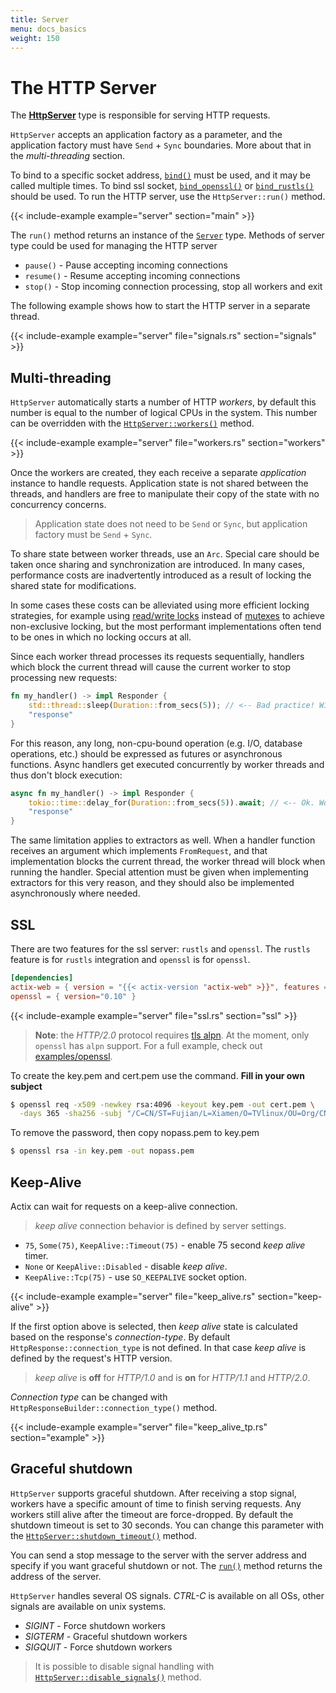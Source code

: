 ```yaml
---
title: Server
menu: docs_basics
weight: 150
---
```


# The HTTP Server

The [**HttpServer**][httpserverstruct] type is responsible for serving HTTP requests.

`HttpServer` accepts an application factory as a parameter, and the application factory
must have `Send` + `Sync` boundaries. More about that in the *multi-threading* section.

To bind to a specific socket address, [`bind()`][bindmethod] must be used, and it may be
called multiple times. To bind ssl socket, [`bind_openssl()`][bindopensslmethod] or
[`bind_rustls()`][bindrusttls] should be used. To run the HTTP server, use the `HttpServer::run()`
method.

{{< include-example example="server" section="main" >}}

The `run()` method returns an instance of the [`Server`][server] type. Methods of server type
could be used for managing the HTTP server

- `pause()` - Pause accepting incoming connections
- `resume()` - Resume accepting incoming connections
- `stop()` - Stop incoming connection processing, stop all workers and exit

The following example shows how to start the HTTP server in a separate thread.

{{< include-example example="server" file="signals.rs" section="signals" >}}

## Multi-threading

`HttpServer` automatically starts a number of HTTP *workers*, by default this number is
equal to the number of logical CPUs in the system. This number can be overridden with the
[`HttpServer::workers()`][workers] method.

{{< include-example example="server" file="workers.rs" section="workers" >}}

Once the workers are created, they each receive a separate *application* instance to handle
requests. Application state is not shared between the threads, and handlers are free to manipulate
their copy of the state with no concurrency concerns.

> Application state does not need to be `Send` or `Sync`, but application
factory must be `Send` + `Sync`.

To share state between worker threads, use an `Arc`. Special care should be taken once sharing and
synchronization are introduced. In many cases, performance costs are inadvertently introduced as a
result of locking the shared state for modifications.

In some cases these costs can be alleviated using more efficient locking strategies, for example
using [read/write locks](https://doc.rust-lang.org/std/sync/struct.RwLock.html) instead of
[mutexes](https://doc.rust-lang.org/std/sync/struct.Mutex.html) to achieve non-exclusive locking,
but the most performant implementations often tend to be ones in which no locking occurs at all.

Since each worker thread processes its requests sequentially, handlers which block the current
thread will cause the current worker to stop processing new requests:

```rust
fn my_handler() -> impl Responder {
    std::thread::sleep(Duration::from_secs(5)); // <-- Bad practice! Will cause the current worker thread to hang!
    "response"
}
```

For this reason, any long, non-cpu-bound operation (e.g. I/O, database operations, etc.) should be
expressed as futures or asynchronous functions. Async handlers get executed concurrently by worker
threads and thus don't block execution:

```rust
async fn my_handler() -> impl Responder {
    tokio::time::delay_for(Duration::from_secs(5)).await; // <-- Ok. Worker thread will handle other requests here
    "response"
}
```

The same limitation applies to extractors as well. When a handler function receives an argument
which implements `FromRequest`, and that implementation blocks the current thread, the worker thread
will block when running the handler. Special attention must be given when implementing extractors
for this very reason, and they should also be implemented asynchronously where needed.

## SSL

There are two features for the ssl server: `rustls` and `openssl`. The `rustls` feature is for
`rustls` integration and `openssl` is for `openssl`.

```toml
[dependencies]
actix-web = { version = "{{< actix-version "actix-web" >}}", features = ["openssl"] }
openssl = { version="0.10" }
```

{{< include-example example="server" file="ssl.rs" section="ssl" >}}

> **Note**: the *HTTP/2.0* protocol requires [tls alpn][tlsalpn].
> At the moment, only `openssl` has `alpn` support.
> For a full example, check out [examples/openssl][exampleopenssl].

To create the key.pem and cert.pem use the command. **Fill in your own subject**
```bash
$ openssl req -x509 -newkey rsa:4096 -keyout key.pem -out cert.pem \
  -days 365 -sha256 -subj "/C=CN/ST=Fujian/L=Xiamen/O=TVlinux/OU=Org/CN=muro.lxd"
```
To remove the password, then copy nopass.pem to key.pem
```bash
$ openssl rsa -in key.pem -out nopass.pem
```

## Keep-Alive

Actix can wait for requests on a keep-alive connection.

> *keep alive* connection behavior is defined by server settings.

- `75`, `Some(75)`, `KeepAlive::Timeout(75)` - enable 75 second *keep alive* timer.
- `None` or `KeepAlive::Disabled` - disable *keep alive*.
- `KeepAlive::Tcp(75)` - use `SO_KEEPALIVE` socket option.

{{< include-example example="server" file="keep_alive.rs" section="keep-alive" >}}

If the first option above is selected, then *keep alive* state is calculated based on the
response's *connection-type*. By default `HttpResponse::connection_type` is not
defined. In that case *keep alive* is defined by the request's HTTP version.

> *keep alive* is **off** for *HTTP/1.0* and is **on** for *HTTP/1.1* and *HTTP/2.0*.

*Connection type* can be changed with `HttpResponseBuilder::connection_type()` method.

{{< include-example example="server" file="keep_alive_tp.rs" section="example" >}}

## Graceful shutdown

`HttpServer` supports graceful shutdown. After receiving a stop signal, workers
have a specific amount of time to finish serving requests. Any workers still alive after the
timeout are force-dropped. By default the shutdown timeout is set to 30 seconds.  You
can change this parameter with the [`HttpServer::shutdown_timeout()`][shutdowntimeout]
method.

You can send a stop message to the server with the server address and specify if you want
graceful shutdown or not. The [`run()`][runmethod] method returns the address of the server.

`HttpServer` handles several OS signals. *CTRL-C* is available on all OSs, other signals
are available on unix systems.

- *SIGINT* - Force shutdown workers
- *SIGTERM* - Graceful shutdown workers
- *SIGQUIT* - Force shutdown workers

> It is possible to disable signal handling with
[`HttpServer::disable_signals()`][disablesignals] method.

[server]: https://docs.rs/actix-web/3/actix_web/dev/struct.Server.html
[httpserverstruct]: https://docs.rs/actix-web/3/actix_web/struct.HttpServer.html
[bindmethod]: https://docs.rs/actix-web/3/actix_web/struct.HttpServer.html#method.bind
[bindopensslmethod]: https://docs.rs/actix-web/3/actix_web/struct.HttpServer.html#method.bind_openssl
[bindrusttls]: https://docs.rs/actix-web/3/actix_web/struct.HttpServer.html#method.bind_rustls
[runmethod]: https://docs.rs/actix-web/3/actix_web/struct.HttpServer.html#method.run
[workers]: https://docs.rs/actix-web/3/actix_web/struct.HttpServer.html#method.workers
[tlsalpn]: https://tools.ietf.org/html/rfc7301
[exampleopenssl]: https://github.com/actix/examples/blob/master/openssl
[shutdowntimeout]: https://docs.rs/actix-web/3/actix_web/struct.HttpServer.html#method.shutdown_timeout
[disablesignals]: https://docs.rs/actix-web/3/actix_web/struct.HttpServer.html#method.disable_signals
